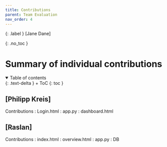 ```yaml
---
title: Contributions
parent: Team Evaluation
nav_order: 4
---
```


{: .label }
[Jane Dane]

{: .no_toc }
# Summary of individual contributions

<details open markdown="block">
{: .text-delta }
<summary>Table of contents</summary>
+ ToC
{: toc }
</details>

## [Philipp Kreis]

Contributions
: Login.html
: app.py
: dashboard.html

## [Raslan]

Contributions
: index.html
: overview.html
: app.py
: DB
